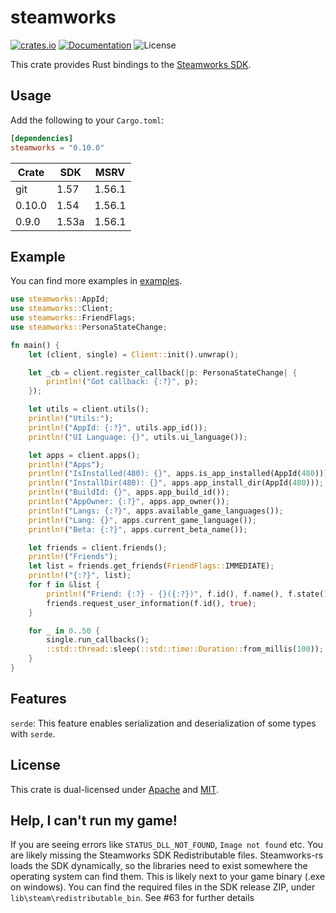 # steamworks
[![crates.io](https://img.shields.io/crates/v/steamworks.svg)](https://crates.io/crates/steamworks)
[![Documentation](https://docs.rs/steamworks/badge.svg)](https://docs.rs/steamworks)
![License](https://img.shields.io/crates/l/steamworks.svg)

This crate provides Rust bindings to the [Steamworks SDK](https://partner.steamgames.com/doc/sdk).

## Usage
Add the following to your `Cargo.toml`:

```toml
[dependencies]
steamworks = "0.10.0"
```

| Crate  | SDK   | MSRV   |
|--------|-------|--------|
| git    | 1.57  | 1.56.1 |
| 0.10.0 | 1.54  | 1.56.1 |
| 0.9.0  | 1.53a | 1.56.1 |

## Example
You can find more examples in [examples](examples).
```rust
use steamworks::AppId;
use steamworks::Client;
use steamworks::FriendFlags;
use steamworks::PersonaStateChange;

fn main() {
    let (client, single) = Client::init().unwrap();

    let _cb = client.register_callback(|p: PersonaStateChange| {
        println!("Got callback: {:?}", p);
    });

    let utils = client.utils();
    println!("Utils:");
    println!("AppId: {:?}", utils.app_id());
    println!("UI Language: {}", utils.ui_language());

    let apps = client.apps();
    println!("Apps");
    println!("IsInstalled(480): {}", apps.is_app_installed(AppId(480)));
    println!("InstallDir(480): {}", apps.app_install_dir(AppId(480)));
    println!("BuildId: {}", apps.app_build_id());
    println!("AppOwner: {:?}", apps.app_owner());
    println!("Langs: {:?}", apps.available_game_languages());
    println!("Lang: {}", apps.current_game_language());
    println!("Beta: {:?}", apps.current_beta_name());

    let friends = client.friends();
    println!("Friends");
    let list = friends.get_friends(FriendFlags::IMMEDIATE);
    println!("{:?}", list);
    for f in &list {
        println!("Friend: {:?} - {}({:?})", f.id(), f.name(), f.state());
        friends.request_user_information(f.id(), true);
    }

    for _ in 0..50 {
        single.run_callbacks();
        ::std::thread::sleep(::std::time::Duration::from_millis(100));
    }
}
```

## Features
`serde`: This feature enables serialization and deserialization of some types with `serde`.

## License
This crate is dual-licensed under [Apache](./LICENSE-APACHE) and [MIT](./LICENSE-MIT).

## Help, I can't run my game!
If you are seeing errors like `STATUS_DLL_NOT_FOUND`, `Image not found` etc. You are likely missing the Steamworks SDK Redistributable files. Steamworks-rs loads the SDK dynamically, so the libraries need to exist somewhere the operating system can find them. This is likely next to your game binary (.exe on windows). You can find the required files in the SDK release ZIP, under `lib\steam\redistributable_bin`. See #63 for further details
